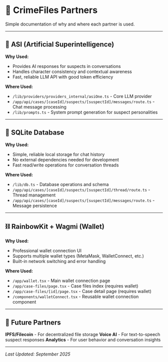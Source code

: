 # 🤝 CrimeFiles Partners

Simple documentation of why and where each partner is used.

---

## 🤖 ASI (Artificial Superintelligence)

**Why Used:**
- Provides AI responses for suspects in conversations
- Handles character consistency and contextual awareness
- Fast, reliable LLM API with good token efficiency

**Where Used:**
- `/lib/providers/providers_internal/asiOne.ts` - Core LLM provider
- `/app/api/cases/[caseId]/suspects/[suspectId]/messages/route.ts` - Chat message processing
- `/lib/prompts.ts` - System prompt generation for suspect personalities

---

## 💾 SQLite Database

**Why Used:**
- Simple, reliable local storage for chat history
- No external dependencies needed for development
- Fast read/write operations for conversation threads

**Where Used:**
- `/lib/db.ts` - Database operations and schema
- `/app/api/cases/[caseId]/suspects/[suspectId]/thread/route.ts` - Thread management
- `/app/api/cases/[caseId]/suspects/[suspectId]/messages/route.ts` - Message persistence

---

## ⛓️ RainbowKit + Wagmi (Wallet)

**Why Used:**
- Professional wallet connection UI
- Supports multiple wallet types (MetaMask, WalletConnect, etc.)
- Built-in network switching and error handling

**Where Used:**
- `/app/wallet.tsx` - Main wallet connection page
- `/app/case-files/page.tsx` - Case files index (requires wallet)
- `/app/case-files/[id]/page.tsx` - Case detail page (requires wallet)
- `/components/walletConnect.tsx` - Reusable wallet connection component

---

## 🔮 Future Partners

**IPFS/Filecoin** - For decentralized file storage
**Voice AI** - For text-to-speech suspect responses
**Analytics** - For user behavior and conversation insights

---

*Last Updated: September 2025*
